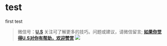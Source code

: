 # test
first test
>微信号：**[U.S](#jump_10)**
关注可了解更多的技巧。问题或建议，请微信留言;
**[如果你觉得U.S对你有帮助，欢迎赞赏](#jump_20)**
![](https://tva1.sinaimg.cn/large/007S8ZIlgy1geywd981b3j30fr0ledgo.jpg)



